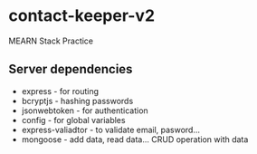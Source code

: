 # contact-keeper-v2

MEARN Stack Practice

## Server dependencies

- express - for routing
- bcryptjs - hashing passwords
- jsonwebtoken - for authentication
- config - for global variables
- express-valiadtor - to validate email, pasword...
- mongoose - add data, read data... CRUD operation with data
